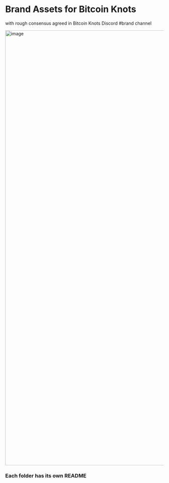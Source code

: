 # Brand Assets for Bitcoin Knots
with rough consensus agreed in Bitcoin Knots Discord #brand channel

<img width="1562" height="1382" alt="image" src="https://github.com/user-attachments/assets/52fe5f2c-5a24-4db0-8156-b247edd8fdc9" />

### Each folder has its own README 

